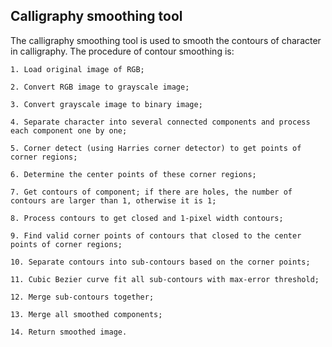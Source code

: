 ## Calligraphy smoothing tool

The calligraphy smoothing tool is used to smooth the contours of character in calligraphy. 
The procedure of contour smoothing is:


    1. Load original image of RGB;

    2. Convert RGB image to grayscale image;

    3. Convert grayscale image to binary image;

    4. Separate character into several connected components and process each component one by one;

    5. Corner detect (using Harries corner detector) to get points of corner regions;

    6. Determine the center points of these corner regions;

    7. Get contours of component; if there are holes, the number of contours are larger than 1, otherwise it is 1;

    8. Process contours to get closed and 1-pixel width contours;

    9. Find valid corner points of contours that closed to the center points of corner regions;

    10. Separate contours into sub-contours based on the corner points;

    11. Cubic Bezier curve fit all sub-contours with max-error threshold;

    12. Merge sub-contours together;

    13. Merge all smoothed components;

    14. Return smoothed image.